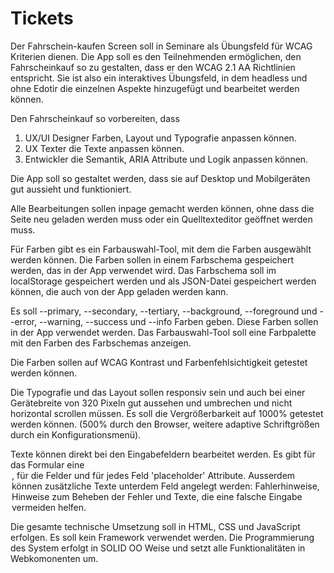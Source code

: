 # Tickets

Der Fahrschein-kaufen Screen soll in Seminare als Übungsfeld für WCAG Kriterien dienen. Die App soll es den Teilnehmenden ermöglichen, den Fahrscheinkauf so zu gestalten, dass er den WCAG 2.1 AA Richtlinien entspricht. Sie ist also ein interaktives Übungsfeld, in dem headless und ohne Edotir die einzelnen Aspekte hinzugefügt und bearbeitet werden können.

Den Fahrscheinkauf so vorbereiten, dass
1. UX/UI Designer Farben, Layout und Typografie anpassen können.
2. UX Texter die Texte anpassen können.
3. Entwickler die Semantik, ARIA Attribute und Logik anpassen können.

Die App soll so gestaltet werden, dass sie auf Desktop und Mobilgeräten gut aussieht und funktioniert. 

Alle Bearbeitungen sollen inpage gemacht werden können, ohne dass die Seite neu geladen werden muss oder ein Quelltexteditor geöffnet werden muss.

Für Farben gibt es ein Farbauswahl-Tool, mit dem die Farben ausgewählt werden können. Die Farben sollen in einem Farbschema gespeichert werden, das in der App verwendet wird. Das Farbschema soll im localStorage gespeichert werden und als JSON-Datei gespeichert werden können, die auch von der App geladen werden kann.

Es soll --primary, --secondary, --tertiary, --background, --foreground und --error, --warning, --success und --info Farben geben. Diese Farben sollen in der App verwendet werden. Das Farbauswahl-Tool soll eine Farbpalette mit den Farben des Farbschemas anzeigen.

Die Farben sollen auf WCAG Kontrast und Farbenfehlsichtigkeit getestet werden können.

Die Typografie und das Layout sollen responsiv sein und auch bei einer Gerätebreite von 320 Pixeln gut aussehen und umbrechen und nicht horizontal scrollen müssen. Es soll die Vergrößerbarkeit auf 1000% getestet werden können. (500% durch den Browser, weitere adaptive Schriftgrößen durch ein Konfigurationsmenü).

Texte können direkt bei den Eingabefeldern bearbeitet werden. Es gibt für das Formular eine <legend>, für die Felder <label> und für jedes Feld 'placeholder' Attribute. Ausserdem können zusätzliche Texte unterdem Feld angelegt werden: Fahlerhinweise, Hinweise zum Beheben der Fehler und Texte, die eine falsche Eingabe vermeiden helfen. 

Die gesamte technische Umsetzung soll in HTML, CSS und JavaScript erfolgen. Es soll kein Framework verwendet werden. Die Programmierung des System erfolgt in SOLID OO Weise und setzt alle Funktionalitäten in Webkomonenten um.